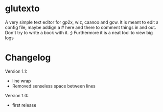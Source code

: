 glutexto
========

A very simple text editor for gp2x, wiz, caanoo and gcw. It is meant to edit a
config file, maybe addign a # here and there to comment things in and out. Don't
try to write a book with it. ;)
Furthermore it is a neat tool to view big logs

Changelog
=========

Version 1.1:
* line wrap
* Removed senseless space between lines

Version 1.0:
* first release
